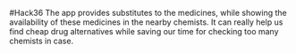 #Hack36
The app provides substitutes to the medicines, while showing the availability of these medicines in the nearby chemists. 
It can really help us find cheap drug alternatives  while saving our time for checking too many chemists in case.
